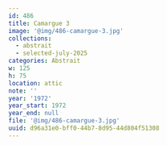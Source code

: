 ```yaml
---
id: 486
title: Camargue 3
image: '@img/486-camargue-3.jpg'
collections:
  - abstrait
  - selected-july-2025
categories: Abstrait
w: 125
h: 75
location: attic
note: ''
year: '1972'
year_start: 1972
year_end: null
file: '@img/486-camargue-3.jpg'
uuid: d96a31e0-bff0-44b7-8d95-44d804f51308
---
```


